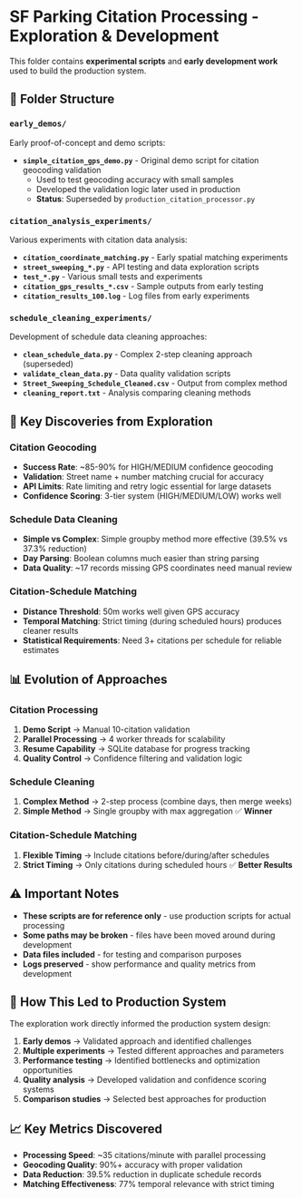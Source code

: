 # SF Parking Citation Processing - Exploration & Development

This folder contains **experimental scripts** and **early development work** used to build the production system.

## 📁 Folder Structure

### `early_demos/`
Early proof-of-concept and demo scripts:
- **`simple_citation_gps_demo.py`** - Original demo script for citation geocoding validation
  - Used to test geocoding accuracy with small samples
  - Developed the validation logic later used in production
  - **Status**: Superseded by `production_citation_processor.py`

### `citation_analysis_experiments/`
Various experiments with citation data analysis:
- **`citation_coordinate_matching.py`** - Early spatial matching experiments
- **`street_sweeping_*.py`** - API testing and data exploration scripts
- **`test_*.py`** - Various small tests and experiments
- **`citation_gps_results_*.csv`** - Sample outputs from early testing
- **`citation_results_100.log`** - Log files from early experiments

### `schedule_cleaning_experiments/`
Development of schedule data cleaning approaches:
- **`clean_schedule_data.py`** - Complex 2-step cleaning approach (superseded)
- **`validate_clean_data.py`** - Data quality validation scripts
- **`Street_Sweeping_Schedule_Cleaned.csv`** - Output from complex method
- **`cleaning_report.txt`** - Analysis comparing cleaning methods

## 🔬 Key Discoveries from Exploration

### Citation Geocoding
- **Success Rate**: ~85-90% for HIGH/MEDIUM confidence geocoding
- **Validation**: Street name + number matching crucial for accuracy
- **API Limits**: Rate limiting and retry logic essential for large datasets
- **Confidence Scoring**: 3-tier system (HIGH/MEDIUM/LOW) works well

### Schedule Data Cleaning
- **Simple vs Complex**: Simple groupby method more effective (39.5% vs 37.3% reduction)
- **Day Parsing**: Boolean columns much easier than string parsing
- **Data Quality**: ~17 records missing GPS coordinates need manual review

### Citation-Schedule Matching
- **Distance Threshold**: 50m works well given GPS accuracy
- **Temporal Matching**: Strict timing (during scheduled hours) produces cleaner results
- **Statistical Requirements**: Need 3+ citations per schedule for reliable estimates

## 📊 Evolution of Approaches

### Citation Processing
1. **Demo Script** → Manual 10-citation validation
2. **Parallel Processing** → 4 worker threads for scalability  
3. **Resume Capability** → SQLite database for progress tracking
4. **Quality Control** → Confidence filtering and validation logic

### Schedule Cleaning
1. **Complex Method** → 2-step process (combine days, then merge weeks)
2. **Simple Method** → Single groupby with max aggregation ✅ **Winner**

### Citation-Schedule Matching
1. **Flexible Timing** → Include citations before/during/after schedules
2. **Strict Timing** → Only citations during scheduled hours ✅ **Better Results**

## ⚠️ Important Notes

- **These scripts are for reference only** - use production scripts for actual processing
- **Some paths may be broken** - files have been moved around during development
- **Data files included** - for testing and comparison purposes
- **Logs preserved** - show performance and quality metrics from development

## 🔄 How This Led to Production System

The exploration work directly informed the production system design:

1. **Early demos** → Validated approach and identified challenges
2. **Multiple experiments** → Tested different approaches and parameters  
3. **Performance testing** → Identified bottlenecks and optimization opportunities
4. **Quality analysis** → Developed validation and confidence scoring systems
5. **Comparison studies** → Selected best approaches for production

## 📈 Key Metrics Discovered

- **Processing Speed**: ~35 citations/minute with parallel processing
- **Geocoding Quality**: 90%+ accuracy with proper validation
- **Data Reduction**: 39.5% reduction in duplicate schedule records
- **Matching Effectiveness**: 77% temporal relevance with strict timing